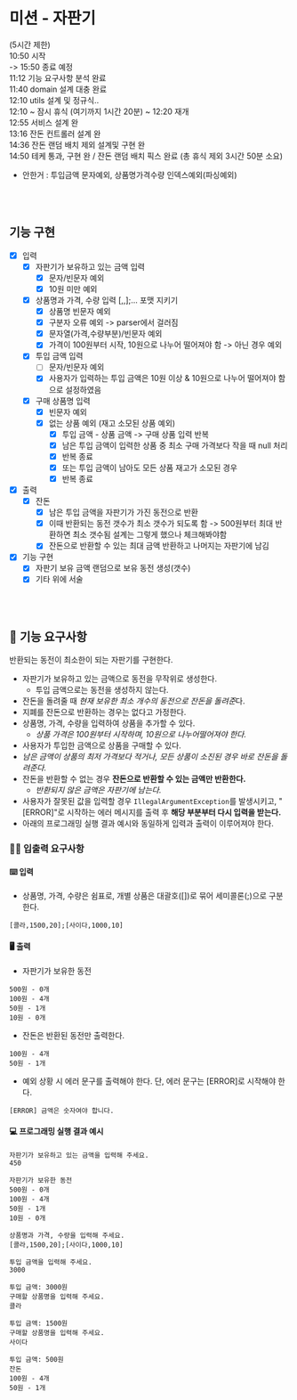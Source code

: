 # 미션 - 자판기

(5시간 제한) <br>
10:50 시작 <br>
-> 15:50 종료 예정 <br>
11:12 기능 요구사항 분석 완료 <br>
11:40 domain 설계 대충 완료 <br>
12:10 utils 설계 및 정규식.. <br>
12:10 ~ 잠시 휴식 (여기까지 1시간 20분) ~ 12:20 재개 <br>
12:55 서비스 설계 완 <br>
13:16 잔돈 컨트롤러 설계 완 <br>
14:36 잔돈 랜덤 배치 제외 설계및 구현 완 <br>
14:50 테케 통과, 구현 완 / 잔돈 랜덤 배치 픽스 완료 (총 휴식 제외 3시간 50분 소요) <br>

- 안한거 : 투입금액 문자예외, 상품명가격수량 인덱스예외(파싱예외)

<br><br>

## 기능 구현

- [X] 입력
    - [X] 자판기가 보유하고 있는 금액 입력
        - [X] 문자/빈문자 예외
        - [X] 10원 미만 예외
    - [X] 상품명과 가격, 수량 입력 [,,];... 포맷 지키기
        - [X] 상품명 빈문자 예외
        - [X] 구분자 오류 예외 -> parser에서 걸러짐
        - [X] 문자열(가격,수량부분)/빈문자 예외
        - [X] 가격이 100원부터 시작, 10원으로 나누어 떨어져야 함 -> 아닌 경우 예외
    - [X] 투입 금액 입력
        - [ ] 문자/빈문자 예외
        - [X] 사용자가 입력하는 투입 금액은 10원 이상 & 10원으로 나누어 떨어져야 함으로 설정하였음
    - [X] 구매 상품명 입력
        - [X] 빈문자 예외
        - [X] 없는 상품 예외 (재고 소모된 상품 예외)
            - [X] 투입 금액 - 상품 금액 -> 구매 상품 입력 반복
            - [X] 남은 투입 금액이 입력한 상품 중 최소 구매 가격보다 작을 때 null 처리
            - [X] 반복 종료
            - [X] 또는 투입 금액이 남아도 모든 상품 재고가 소모된 경우
            - [X] 반복 종료
- [X] 출력
    - [X] 잔돈
        - [X] 남은 투입 금액을 자판기가 가진 동전으로 반환
        - [X] 이때 반환되는 동전 갯수가 최소 갯수가 되도록 함 -> 500원부터 최대 반환하면 최소 갯수됨 설계는 그렇게 했으나 체크해봐야함
        - [X] 잔돈으로 반환할 수 있는 최대 금액 반환하고 나머지는 자판기에 남김

- [X] 기능 구현
    - [X] 자판기 보유 금액 랜덤으로 보유 동전 생성(갯수)
    - [X] 기타 위에 서술

<br><br>

## 🚀 기능 요구사항

반환되는 동전이 최소한이 되는 자판기를 구현한다.

- 자판기가 보유하고 있는 금액으로 동전을 무작위로 생성한다.
    - 투입 금액으로는 동전을 생성하지 않는다.
- 잔돈을 돌려줄 때 *현재 보유한 최소 개수의 동전으로 잔돈을 돌려준*다.
- 지폐를 잔돈으로 반환하는 경우는 없다고 가정한다.
- 상품명, 가격, 수량을 입력하여 상품을 추가할 수 있다.
    - _상품 가격은 100원부터 시작하며, 10원으로 나누어떨어져야 한다._
- 사용자가 투입한 금액으로 상품을 구매할 수 있다.
- _남은 금액이 상품의 최저 가격보다 적거나, 모든 상품이 소진된 경우 바로 잔돈을 돌려준다._
- 잔돈을 반환할 수 없는 경우 **잔돈으로 반환할 수 있는 금액만 반환한다.**
    - _반환되지 않은 금액은 자판기에 남는다._
- 사용자가 잘못된 값을 입력할 경우 `IllegalArgumentException`를 발생시키고, "[ERROR]"로 시작하는 에러 메시지를 출력 후 **해당 부분부터 다시 입력을 받는다.**
- 아래의 프로그래밍 실행 결과 예시와 동일하게 입력과 출력이 이루어져야 한다.

### ✍🏻 입출력 요구사항

#### ⌨️ 입력

- 상품명, 가격, 수량은 쉼표로, 개별 상품은 대괄호([])로 묶어 세미콜론(;)으로 구분한다.

```
[콜라,1500,20];[사이다,1000,10]
```

#### 🖥 출력

- 자판기가 보유한 동전

```
500원 - 0개
100원 - 4개
50원 - 1개
10원 - 0개
```

- 잔돈은 반환된 동전만 출력한다.

```
100원 - 4개
50원 - 1개
```

- 예외 상황 시 에러 문구를 출력해야 한다. 단, 에러 문구는 [ERROR]로 시작해야 한다.

```
[ERROR] 금액은 숫자여야 합니다.
```

#### 💻 프로그래밍 실행 결과 예시

```
자판기가 보유하고 있는 금액을 입력해 주세요.
450

자판기가 보유한 동전
500원 - 0개
100원 - 4개
50원 - 1개
10원 - 0개

상품명과 가격, 수량을 입력해 주세요.
[콜라,1500,20];[사이다,1000,10]

투입 금액을 입력해 주세요.
3000

투입 금액: 3000원
구매할 상품명을 입력해 주세요.
콜라

투입 금액: 1500원
구매할 상품명을 입력해 주세요.
사이다

투입 금액: 500원
잔돈
100원 - 4개
50원 - 1개
```